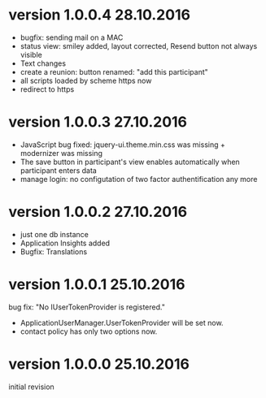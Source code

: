 # version 1.0.0.4 28.10.2016
- bugfix: sending mail on a MAC
- status view: smiley added, layout corrected, Resend button not always visible
- Text changes
- create a reunion: button renamed: "add this participant"
- all scripts loaded by scheme https now
- redirect to https
# version 1.0.0.3 27.10.2016
- JavaScript bug fixed: jquery-ui.theme.min.css was missing + modernizer was missing
- The save button in participant's view enables automatically when participant enters data
- manage login: no configutation of two factor  authentification any more
# version 1.0.0.2 27.10.2016
- just one db instance
- Application Insights added
- Bugfix: Translations
# version 1.0.0.1 25.10.2016
bug fix: "No IUserTokenProvider is registered."
- ApplicationUserManager.UserTokenProvider will be set now.
- contact policy has only two options now.
# version 1.0.0.0 25.10.2016
initial revision